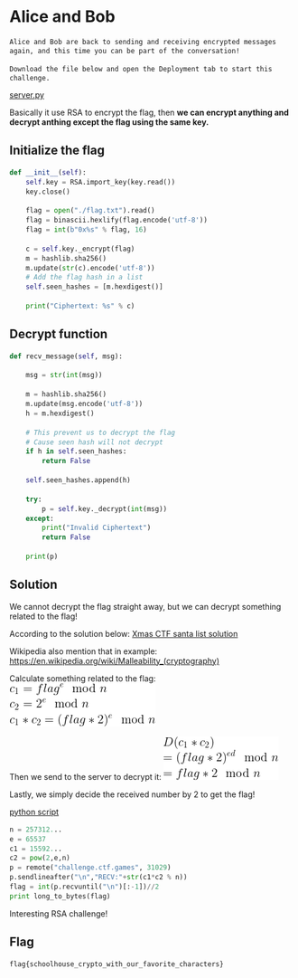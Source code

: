# Alice and Bob
```
Alice and Bob are back to sending and receiving encrypted messages again, and this time you can be part of the conversation!

Download the file below and open the Deployment tab to start this challenge.
```
[server.py](server.py)

Basically it use RSA to encrypt the flag, then **we can encrypt anything and decrypt anthing except the flag using the same key.**

## Initialize the flag
```py
def __init__(self):
	self.key = RSA.import_key(key.read())
	key.close()

	flag = open("./flag.txt").read()
	flag = binascii.hexlify(flag.encode('utf-8'))
	flag = int(b"0x%s" % flag, 16)

	c = self.key._encrypt(flag)
	m = hashlib.sha256()
	m.update(str(c).encode('utf-8'))
	# Add the flag hash in a list
	self.seen_hashes = [m.hexdigest()]
	 
	print("Ciphertext: %s" % c)
```
## Decrypt function
```py
def recv_message(self, msg):

	msg = str(int(msg))

	m = hashlib.sha256()
	m.update(msg.encode('utf-8'))
	h = m.hexdigest()

	# This prevent us to decrypt the flag
	# Cause seen hash will not decrypt
	if h in self.seen_hashes:
	    return False

	self.seen_hashes.append(h)

	try:
	    p = self.key._decrypt(int(msg))
	except:
	    print("Invalid Ciphertext")
	    return False

	print(p)
```
## Solution
We cannot decrypt the flag straight away, but we can decrypt something related to the flag!

According to the solution below:
[Xmas CTF santa list solution](https://github.com/pberba/ctf-solutions/tree/master/20181223_xmasctf/crypto-328-santas_list_(2.0))

Wikipedia also mention that in example:
https://en.wikipedia.org/wiki/Malleability_(cryptography)

Calculate something related to the flag:
![image1](image1.gif)

Then we send to the server to decrypt it:
![image2](image2.gif)

Lastly, we simply decide the received number by 2 to get the flag!

[python script](solve.py)

```py
n = 257312...
e = 65537
c1 = 15592...
c2 = pow(2,e,n)
p = remote("challenge.ctf.games", 31029)
p.sendlineafter("\n","RECV:"+str(c1*c2 % n))
flag = int(p.recvuntil("\n")[:-1])//2
print long_to_bytes(flag)
```
Interesting RSA challenge!

## Flag
```
flag{schoolhouse_crypto_with_our_favorite_characters}
```